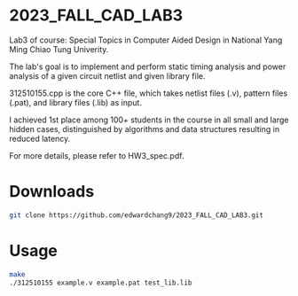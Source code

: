 # 2023_FALL_CAD_LAB3
Lab3 of course: Special Topics in Computer Aided Design in National Yang Ming Chiao Tung Univerity.

The lab's goal is to implement and perform static timing analysis and power analysis of a given circuit netlist and given library file.

312510155.cpp is the core C++ file, which takes netlist files (.v), pattern files (.pat), and library files (.lib) as input.

I achieved 1st place among 100+ students in the course in all small and large hidden cases, distinguished by algorithms and data structures resulting in reduced latency.

For more details, please refer to HW3_spec.pdf.

# Downloads

```bash
git clone https://github.com/edwardchang9/2023_FALL_CAD_LAB3.git
```

# Usage

```bash
make
./312510155 example.v example.pat test_lib.lib
```

